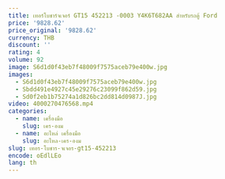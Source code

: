 ```yaml
---
title: เทอร์โบชาร์จเจอร์ GT15 452213 -0003 Y4K6T682AA สําหรับรถตู้ Ford
price: '9828.62'
price_original: '9828.62'
currency: THB
discount: ''
rating: 4
volume: 92
image: S6d1d0f43eb7f48009f7575aceb79e400w.jpg
images:
  - S6d1d0f43eb7f48009f7575aceb79e400w.jpg
  - Sbdd491e4927c45e29276c23099f862d59.jpg
  - Sd0f2eb1b75274a1d826bc2dd814d0987J.jpg
video: 4000270476568.mp4
categories:
  - name: เครื่องมือ
    slug: เคร-องม
  - name: อะไหล่ เครื่องมือ
    slug: อะไหล-เคร-องม
slug: เทอร-โบชาร-จเจอร-gt15-452213
encode: oEdlLEo
lang: th
---
```

  
